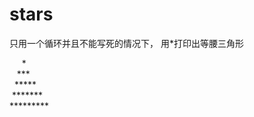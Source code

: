 # stars
只用一个循环并且不能写死的情况下， 用\*打印出等腰三角形   

&nbsp;&nbsp;&nbsp;&nbsp;&nbsp;\*    
&nbsp;&nbsp;&nbsp;\*\*\*   
&nbsp;&nbsp;\*\*\*\*\*  
&nbsp;\*\*\*\*\*\*\*<br/>
\*\*\*\*\*\*\*\*\*
